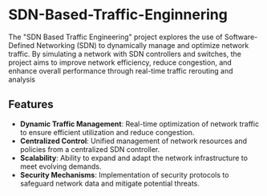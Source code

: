 # SDN-Based-Traffic-Enginnering

The "SDN Based Traffic Engineering" project explores the use of Software-Defined Networking (SDN) to dynamically
manage and optimize network traffic. By simulating a network with SDN controllers and switches, the project aims
to improve network efficiency, reduce congestion, and enhance overall performance through real-time traffic rerouting
and analysis

## Features

- **Dynamic Traffic Management**: Real-time optimization of network traffic to ensure efficient utilization and reduce congestion.
- **Centralized Control**: Unified management of network resources and policies from a centralized SDN controller.
- **Scalability**: Ability to expand and adapt the network infrastructure to meet evolving demands.
- **Security Mechanisms**: Implementation of security protocols to safeguard network data and mitigate potential threats.


